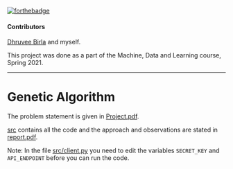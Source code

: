 [![forthebadge](https://forthebadge.com/images/badges/thats-how-they-get-you.svg)](https://forthebadge.com)

#### Contributors
[Dhruvee Birla](https://github.com/dhruvxx) and myself.

This project was done as a part of the Machine, Data and Learning course, Spring 2021.

---

# Genetic Algorithm

The problem statement is given in [Project.pdf](https://github.com/codelixir/genetic-algorithm/blob/main/Project.pdf).

[src](https://github.com/codelixir/genetic-algorithm/tree/main/src) contains all the code and the approach and observations are stated in [report.pdf](https://github.com/codelixir/genetic-algorithm/blob/main/report.pdf).

Note: In the file [src/client.py](https://github.com/codelixir/genetic-algorithm/blob/main/src/client.py) you need to edit the variables `SECRET_KEY` and `API_ENDPOINT` before you can run the code.
